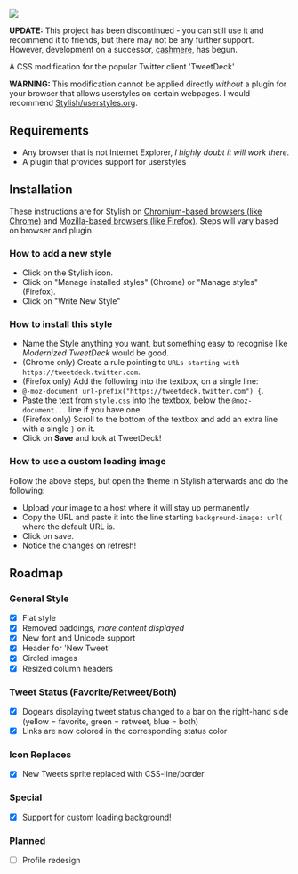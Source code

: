 ![](http://puu.sh/94QI3.png)

**UPDATE:** This project has been discontinued - you can still use it and recommend it to friends, but there may not be any further support.  However, development on a successor, [cashmere](https://github.com/pixeldesu/cashmere/), has begun.

A CSS modification for the popular Twitter client 'TweetDeck'

**WARNING:** This modification cannot be applied directly *without* a plugin for your browser that allows userstyles on certain webpages. I would recommend [Stylish/userstyles.org](http://userstyles.org/).

## Requirements

* Any browser that is not Internet Explorer, *I highly doubt it will work there.*
* A plugin that provides support for userstyles

## Installation

These instructions are for Stylish on [Chromium-based browsers (like Chrome)](https://chrome.google.com/webstore/detail/fjnbnpbmkenffdnngjfgmeleoegfcffe) and [Mozilla-based browsers (like Firefox)](https://addons.mozilla.org/en-US/firefox/addon/stylish/?src=external-userstyleshome). Steps will vary based on browser and plugin.

### How to add a new style

* Click on the Stylish icon.
* Click on "Manage installed styles" (Chrome) or "Manage styles" (Firefox).
* Click on "Write New Style"

### How to install this style

* Name the Style anything you want, but something easy to recognise like *Modernized TweetDeck* would be good.
* (Chrome only) Create a rule pointing to `URLs starting with` `https://tweetdeck.twitter.com`.
* (Firefox only) Add the following into the textbox, on a single line: 
* `@-moz-document url-prefix("https://tweetdeck.twitter.com") {`.
* Paste the text from `style.css` into the textbox, below the `@moz-document...` line if you have one.
* (Firefox only) Scroll to the bottom of the textbox and add an extra line with a single `}` on it.
* Click on **Save** and look at TweetDeck!

### How to use a custom loading image

Follow the above steps, but open the theme in Stylish afterwards and do the following:

* Upload your image to a host where it will stay up permanently
* Copy the URL and paste it into the line starting `background-image: url(` where the default URL is.
* Click on save.
* Notice the changes on refresh!

## Roadmap

### General Style

* [x] Flat style
* [x] Removed paddings, *more content displayed*
* [x] New font and Unicode support
* [x] Header for 'New Tweet'
* [x] Circled images
* [x] Resized column headers

### Tweet Status (Favorite/Retweet/Both)

* [x] Dogears displaying tweet status changed to a bar on the right-hand side (yellow = favorite, green = retweet, blue = both)
* [x] Links are now colored in the corresponding status color

### Icon Replaces

* [x] New Tweets sprite replaced with CSS-line/border

### Special

* [x] Support for custom loading background!

### Planned

* [ ] Profile redesign
